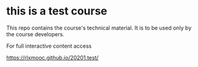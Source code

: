 # this is a test course

This repo contains the course's technical material. It is to be used only by the course developers.

For full interactive content access

https://rlxmooc.github.io/20201.test/

